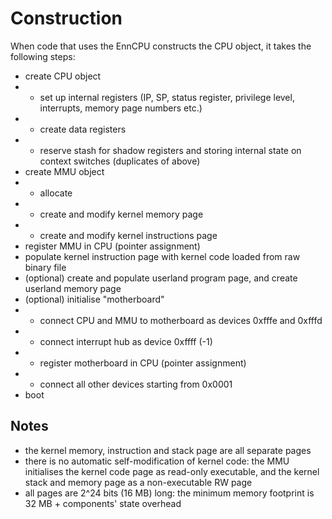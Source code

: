 # Construction

When code that uses the EnnCPU constructs the CPU object, it takes the following steps:

- create CPU object
- - set up internal registers (IP, SP, status register, privilege level, interrupts, memory page numbers etc.)
- - create data registers
- - reserve stash for shadow registers and storing internal state on context switches (duplicates of above)
- create MMU object
- - allocate 
- - create and modify kernel memory page
- - create and modify kernel instructions page
- register MMU in CPU (pointer assignment)
- populate kernel instruction page with kernel code loaded from raw binary file
- (optional) create and populate userland program page, and create userland memory page
- (optional) initialise "motherboard"
- - connect CPU and MMU to motherboard as devices 0xfffe and 0xfffd
- - connect interrupt hub as device 0xffff (-1)
- - register motherboard in CPU (pointer assignment)
- - connect all other devices starting from 0x0001
- boot

## Notes

- the kernel memory, instruction and stack page are all separate pages
- there is no automatic self-modification of kernel code: the MMU initialises the kernel code page as read-only executable, and the kernel stack and memory page as a non-executable RW page
- all pages are 2^24 bits (16 MB) long: the minimum memory footprint is 32 MB + components' state overhead
